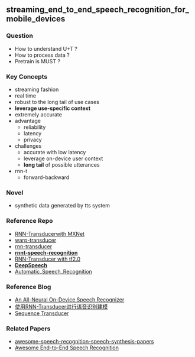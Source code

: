 ## streaming_end_to_end_speech_recognition_for_mobile_devices
### Question
- How to understand U+T ?
- How to process data ?
- Pretrain is MUST ?


### Key Concepts
- streaming fashion
- real time
- robust to the long tail of use cases
- **leverage use-specific context**
- extremely accurate
- advantage
    - reliability
    - latency
    - privacy
- challenges
    - accurate with low latency
    - leverage on-device user context
    - **long tail** of possible utterances
- rnn-t
    - forward-backward


### Novel
- synthetic data generated by tts system


### Reference Repo
- [RNN-Transducerwith MXNet][1]
- [warp-transducer][2]
- [rnn-transducer][3]
- [**rnnt-speech-recognition**][4]
- [RNN-Transducer with tf2.0][5]
- [**DeepSpeech**][9]
- [Automatic_Speech_Recognition][10]


### Reference Blog
- [An All-Neural On-Device Speech Recognizer][6]
- [使用RNN-Transducer进行语音识别建模][11]
- [Sequence Transducer][12]


### Related Papers
- [awesome-speech-recognition-speech-synthesis-papers][7]
- [Awesome End-to-End Speech Recognition][8]


[1]:https://github.com/HawkAaron/RNN-Transducer/
[2]:https://github.com/HawkAaron/warp-transducer
[3]:https://github.com/ZhengkunTian/rnn-transducer
[4]:https://github.com/noahchalifour/rnnt-speech-recognition
[5]:https://github.com/mejanvijay/RNN-Transducer
[6]:https://ai.googleblog.com/2019/03/an-all-neural-on-device-speech.html
[7]:https://github.com/zzw922cn/awesome-speech-recognition-speech-synthesis-papers
[8]:https://github.com/charlesliucn/awesome-end2end-speech-recognition
[9]:https://github.com/mozilla/DeepSpeech
[10]:https://github.com/zzw922cn/Automatic_Speech_Recognition
[11]:https://zhuanlan.zhihu.com/p/62050647
[12]:https://blog.csdn.net/JackyTintin/article/details/81251591